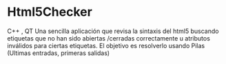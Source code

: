 Html5Checker
============

C++ , QT  Una sencilla aplicación que revisa la sintaxis del html5 buscando etiquetas que no han sido abiertas /cerradas correctamente u atributos inválidos para ciertas etiquetas.  El objetivo es resolverlo usando Pilas (Ultimas entradas, primeras salidas) 
